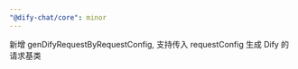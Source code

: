 ```yaml
---
"@dify-chat/core": minor
---
```


新增 genDifyRequestByRequestConfig, 支持传入 requestConfig 生成 Dify 的请求基类

